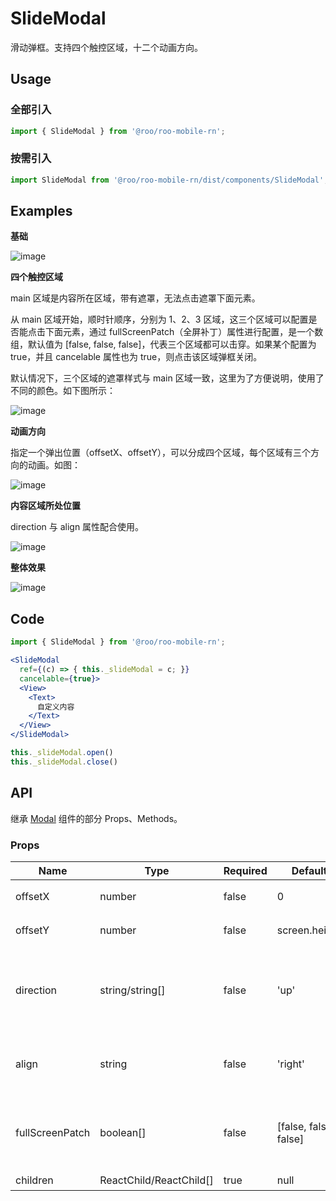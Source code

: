 # SlideModal

滑动弹框。支持四个触控区域，十二个动画方向。


## Usage

### 全部引入
```js
import { SlideModal } from '@roo/roo-mobile-rn';
```

### 按需引入
```js
import SlideModal from '@roo/roo-mobile-rn/dist/components/SlideModal';
```

## Examples

**基础**

![image](../images/SlideModal/1.gif)

**四个触控区域**

main 区域是内容所在区域，带有遮罩，无法点击遮罩下面元素。

从 main 区域开始，顺时针顺序，分别为 1、2、3 区域，这三个区域可以配置是否能点击下面元素，通过 fullScreenPatch（全屏补丁）属性进行配置，是一个数组，默认值为 [false, false, false]，代表三个区域都可以击穿。如果某个配置为 true，并且 cancelable 属性也为 true，则点击该区域弹框关闭。

默认情况下，三个区域的遮罩样式与 main 区域一致，这里为了方便说明，使用了不同的颜色。如下图所示：

![image](../images/SlideModal/2.png)

**动画方向**

指定一个弹出位置（offsetX、offsetY），可以分成四个区域，每个区域有三个方向的动画。如图：

![image](../images/SlideModal/3.png)

**内容区域所处位置**

direction 与 align 属性配合使用。

![image](../images/SlideModal/5.png)

**整体效果**

![image](../images/SlideModal/4.gif)

## Code

```jsx
import { SlideModal } from '@roo/roo-mobile-rn';

<SlideModal
  ref={(c) => { this._slideModal = c; }}
  cancelable={true}>
  <View>
    <Text>
      自定义内容
    </Text>
  </View>
</SlideModal>

this._slideModal.open()
this._slideModal.close()
```

## API

继承 [Modal](./Modal.md) 组件的部分 Props、Methods。

### Props

| Name | Type | Required | Default | Description |
| ---- | ---- | ---- | ---- | ---- |
| offsetX | number | false | 0 | 弹出位置 X 轴坐标 |
| offsetY | number | false | screen.height | 弹出位置 Y 轴坐标 |
| direction | string/string[] | false | 'up' | 动画的方向，值为 'up' 'down' 'left' 'right' ['up', 'left' ] 等 |
| align | string | false | 'right' | 内容部分所处的位置。详情见 Examples |
| fullScreenPatch | boolean[] | false | [false, false, false] | 全屏补丁，配置区域是否可以击穿。详情见 Examples |
| children | ReactChild/ReactChild[] | true | null | 弹框内容 |